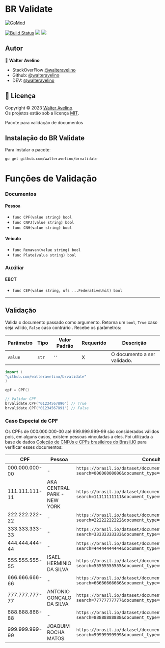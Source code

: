 # BR Validate
<a href="https://pkg.go.dev/github.com/walteravelino/brvalidate/">
  <img alt="GoMod" src="https://img.shields.io/github/go-mod/go-version/walteravelino/brvalidate">
</a>

[![Build Status](https://travis-ci.com/walteravelino/Projetos.svg?branch=master)](https://travis-ci.com/walteravelino/Projetos)
<img src = "https://img.shields.io/github/languages/top/walteravelino/brvalidate">
<a href="https://github.com/walteravelino/Projetos/blob/master/LICENSE"><img src = "https://img.shields.io/github/license/walteravelino/Projetos"></a>

## Autor

👤 **Walter Avelino**

- StackOverFlow [@walteravelino](https://stackoverflow.com/users/13001807/walter-avelino)
- Github: [@walteravelino](https://github.com/walteravelino)
- DEV: [@walteravelino](https://dev.to/walteravelino)


## 📝 Licença

Copyright © 2023 [Walter Avelino](https://github.com/walteravelino). <br />
Os projetos estão sob a licença [MIT](https://github.com/walteravelino/Projetos/blob/master/LICENSE).

Pacote para validação de documentos

## Instalação do BR Validate

Para instalar o pacote:

```bash
go get github.com/walteravelino/brvalidate
```

# Funções de Validação
### Documentos
#### Pessoa
- `func CPF(value string) bool`
- `func CNPJ(value string) bool`
- `func CNH(value string) bool`
#### Veículo
- `func Renavan(value string) bool`
- `func Plate(value string) bool`
### Auxiliar
#### EBCT
- `func CEP(value string, ufs ...FederativeUnit) bool`

------------
## Validação
Valida o documento passado como argumento. Retorna um `bool`, `True` caso seja válido, `False` caso contrário . Recebe os parâmetros:

| Parâmetro | Tipo | Valor Padrão | Requerido | Descrição |
| --------- | ---- | ----------- | ------------ | --------- |
| `value` | `str`| `''` | X | O documento a ser validado. |

```go
import (
"github.com/walteravelino/brvalidate"
)

cpf = CPF()

// Validar CPF
brvalidate.CPF("01234567890") // True
brvalidate.CPF("01234567891") // False
```

### Caso Especial de CPF
Os CPFs de 000.000.000-00 até 999.999.999-99 são considerados válidos pois, em alguns casos, existem pessoas vinculadas a eles. Foi utilizada a base de dados [Coleção de CNPJs e CPFs brasileiros do Brasil.IO](https://brasil.io/dataset/documentos-brasil/documents) para verificar esses documentos:

| CPF | Pessoa | Consulta |
| --- | ------ | -------- |
| 000.000.000-00 | - | `https://brasil.io/dataset/documentos-brasil/documents?search=00000000000&document_type=CPF&document=&name=&sources=` |
| 111.111.111-11 | AKA CENTRAL PARK - NEW YORK | `https://brasil.io/dataset/documentos-brasil/documents?search=11111111111&document_type=CPF&document=&name=&sources=` |
| 222.222.222-22 | - | `https://brasil.io/dataset/documentos-brasil/documents?search=22222222222&document_type=CPF&document=&name=&sources=` |
| 333.333.333-33 | - | `https://brasil.io/dataset/documentos-brasil/documents?search=33333333333&document_type=CPF&document=&name=&sources=` |
| 444.444.444-44 | - | `https://brasil.io/dataset/documentos-brasil/documents?search=44444444444&document_type=CPF&document=&name=&sources=` |
| 555.555.555-55 | ISAEL HERMINIO DA SILVA | `https://brasil.io/dataset/documentos-brasil/documents?search=55555555555&document_type=CPF&document=&name=&sources=` |
| 666.666.666-66 | - | `https://brasil.io/dataset/documentos-brasil/documents?search=66666666666&document_type=CPF&document=&name=&sources=` |
| 777.777.777-77 | ANTONIO GONÇALO DA SILVA | `https://brasil.io/dataset/documentos-brasil/documents?search=77777777777&document_type=CPF&document=&name=&sources=` |
| 888.888.888-88 | - | `https://brasil.io/dataset/documentos-brasil/documents?search=88888888888&document_type=CPF&document=&name=&sources=` |
| 999.999.999-99 | JOAQUIM ROCHA MATOS | `https://brasil.io/dataset/documentos-brasil/documents?search=99999999999&document_type=CPF&document=&name=&sources=` |